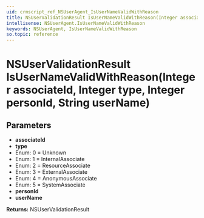```yaml
---
uid: crmscript_ref_NSUserAgent_IsUserNameValidWithReason
title: NSUserValidationResult IsUserNameValidWithReason(Integer associateId, Integer type, Integer personId, String userName)
intellisense: NSUserAgent.IsUserNameValidWithReason
keywords: NSUserAgent, IsUserNameValidWithReason
so.topic: reference
---
```


# NSUserValidationResult IsUserNameValidWithReason(Integer associateId, Integer type, Integer personId, String userName)

## Parameters

* **associateId** 
* **type** 
* Enum: 0 = Unknown 
* Enum: 1 = InternalAssociate 
* Enum: 2 = ResourceAssociate 
* Enum: 3 = ExternalAssociate 
* Enum: 4 = AnonymousAssociate 
* Enum: 5 = SystemAssociate 
* **personId** 
* **userName** 

**Returns:** NSUserValidationResult
